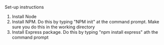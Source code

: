 Set-up instructions
1. Install Node
2. Install NPM. Do this by typing "NPM init" at the command prompt. Make sure you do this in the working directory
3. Install Express package. Do this by typing "npm install express" ath the command prompt